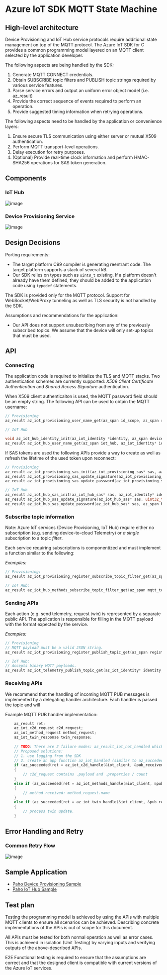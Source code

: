 # Azure IoT SDK MQTT State Machine

## High-level architecture

Device Provisioning and IoT Hub service protocols require additional state management on top of the MQTT protocol. The Azure IoT SDK for C provides a common programming model layered on an MQTT client selected by the application developer.

The following aspects are being handled by the SDK:
1. Generate MQTT CONNECT credentials.
1. Obtain SUBSCRIBE topic filters and PUBLISH topic strings required by various service features.
1. Parse service errors and output an uniform error object model (i.e. az_result) 
1. Provide the correct sequence of events required to perform an operation. 
1. Provide suggested timing information when retrying operations.

The following aspects need to be handled by the application or convenience layers:
1. Ensure secure TLS communication using either server or mutual X509 authentication.
1. Perform MQTT transport-level operations.
1. Delay execution for retry purposes.
1. (Optional) Provide real-time clock information and perform HMAC-SHA256 operations for SAS token generation.

## Components

### IoT Hub
![image](iot_hub_flow.png "IoT MQTT State Machine")

### Device Provisioning Service
![image](iot_provisioning_flow.png "Device Provisioning MQTT State Machine")

## Design Decisions
Porting requirements:
- The target platform C99 compiler is generating reentrant code. The target platform supports a stack of several kB.
- Our SDK relies on types such as `uint8_t` existing. If a platform doesn't already have them defined, they should be added to the application code using `typedef` statements.

The SDK is provided only for the MQTT protocol. Support for WebSocket/WebProxy tunneling as well as TLS security is not handled by the SDK.

Assumptions and recommendations for the application:
- Our API does not support unsubscribing from any of the previously subscribed topics. We assume that the device will only set-up topics that must be used.

## API

### Connecting

The application code is required to initialize the TLS and MQTT stacks.
Two authentication schemes are currently supported: _X509 Client Certificate Authentication_ and _Shared Access Signature_ authentication. 

When X509 client authenticaiton is used, the MQTT password field should be an empty string. The following API can be used to obtain the MQTT username:

```C
// Provisioning
az_result az_iot_provisioning_user_name_get(az_span id_scope, az_span registration_id, az_span user_agent, az_span mqtt_user_name, az_span* out_mqtt_user_name);

// IoT Hub

void az_iot_hub_identity_init(az_iot_identity *identity, az_span device_id, az_span module_id);
az_result az_iot_hub_user_name_get(az_span iot_hub, az_iot_identity* identity, az_span user_agent, az_span mqtt_user_name, az_span* out_mqtt_user_name);
```

If SAS tokens are used the following APIs provide a way to create as well as refresh the lifetime of the used token upon reconnect:

```C
// Provisioning
az_result az_iot_provisioning_sas_init(az_iot_provisioning_sas* sas, az_span id_scope, az_span registration_id, az_span optional_key_name, az_span signature_buffer);
az_result az_iot_provisioning_sas_update_signature(az_iot_provisioning_sas* sas, uint32_t token_expiration_unix_time, az_span to_hmac_sha256_sign);
az_result az_iot_provisioning_sas_update_password(az_iot_provisioning_sas* sas, az_span base64_hmac_sha256_signature, az_span mqtt_password, az_span* out_mqtt_password);

// IoT Hub
az_result az_iot_hub_sas_init(az_iot_hub_sas* sas, az_iot_identity* identity, az_span hub_name, az_span key_name, az_span signature_buffer);
az_result az_iot_hub_sas_update_signature(az_iot_hub_sas* sas, uint32_t token_expiration_unix_time, az_span to_hmac_sha256_sign);
az_result az_iot_hub_sas_update_password(az_iot_hub_sas* sas, az_span base64_hmac_sha256_signature, az_span mqtt_password, az_span* out_mqtt_password);
```

### Subscribe topic information
Note: Azure IoT services (Device Provisioning, IoT Hub) require either no subscription (e.g. sending device-to-cloud Telemetry) or _a single_ subscription to a topic _filter_.

Each service requiring subscriptions is componentized and must implement a function similar to the following:

_Examples:_
```C
// Provisioning:
az_result az_iot_provisioning_register_subscribe_topic_filter_get(az_span mqtt_topic_filter, az_span* out_mqtt_topic_filter);

// IoT Hub:
az_result az_iot_hub_methods_subscribe_topic_filter_get(az_span mqtt_topic_filter, az_span* out_mqtt_topic_filter);
```

### Sending APIs

Each action (e.g. send telemetry, request twin) is represented by a separate public API.
The application is responsible for filling in the MQTT payload with the format expected by the service.

_Examples:_
```C
// Provisioning
// MQTT payload must be a valid JSON string.
az_result az_iot_provisioning_register_publish_topic_get(az_span registration_id, az_span mqtt_topic, az_span *out_mqtt_topic);

// IoT Hub:
// Accepts binary MQTT payloads.
az_result az_iot_telemetry_publish_topic_get(az_iot_identity* identity, az_span properties, az_span mqtt_topic, az_span *out_mqtt_topic);
```

### Receiving APIs

We recommend that the handling of incoming MQTT PUB messages is implemented by a delegating handler architecture. Each handler is passed the topic and will 

Example MQTT PUB handler implementation:

```C
    az_result ret;
    az_iot_c2d_request c2d_request;
    az_iot_method_request method_request;
    az_iot_twin_response twin_response;
    
    // TODO: There are 2 failure modes: az_result_iot_not_handled which is expected and other errors.
    // Proposed solutions:
    // 1. use logging from the SDK
    // 2. create an app function az_iot_handled (similar to az_succeded but that prints out errors)
    if (az_succeeded(ret = az_iot_c2d_handle(&iot_client, &pub_received, &c2d_request)))
    {
        // c2d_request contains .payload and .properties / count
    }
    else if (az_succeeded(ret = az_iot_methods_handle(&iot_client, &pub_received, &method_request)))
    {
        // method received: method_request.name
    }
    else if (az_succeeded(ret = az_iot_twin_handle(&iot_client, &pub_received, &twin_response)))
    {
        // process twin update.
    }
```

## Error Handling and Retry

### Common Retry Flow
![image](iot_retry_flow.png "MQTT Retry Flow")


## Sample Application

* [Paho Device Provisioning Sample](iot_provisioning_paho_sample.c)
* [Paho IoT Hub Sample](iot_hub_paho_sample.c)

## Test plan

Testing the programming model is achieved by using the APIs with multiple MQTT clients to ensure all scenarios can be achieved.
Describing concrete implementations of the APIs is out of scope for this document.

All APIs must be tested for both normal operation as well as error cases. This is achieved in isolation (Unit Testing) by varying inputs and verifying outputs of the above-described APIs. 

E2E Functional testing is required to ensure that the assumptions are correct and that the designed client is compatible with current versions of the Azure IoT services.
